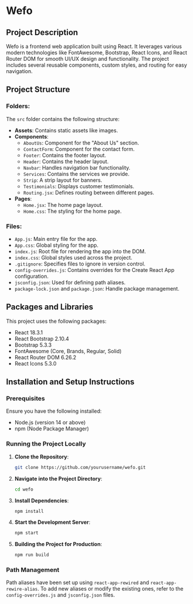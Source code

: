 # Wefo

## Project Description
Wefo is a frontend web application built using React. It leverages various modern technologies like FontAwesome, Bootstrap, React Icons, and React Router DOM for smooth UI/UX design and functionality. The project includes several reusable components, custom styles, and routing for easy navigation.

## Project Structure

### **Folders**:
The `src` folder contains the following structure:
- **Assets**: Contains static assets like images.
- **Components**:
  - `AboutUs`: Component for the "About Us" section.
  - `ContactForm`: Component for the contact form.
  - `Footer`: Contains the footer layout.
  - `Header`: Contains the header layout.
  - `Navbar`: Handles navigation bar functionality.
  - `Services`: Contains the services we provide.
  - `Strip`: A strip layout for banners.
  - `Testimonials`: Displays customer testimonials.
  - `Routing.jsx`: Defines routing between different pages.
- **Pages**:
  - `Home.jsx`: The home page layout.
  - `Home.css`: The styling for the home page.

### **Files**:
- `App.js`: Main entry file for the app.
- `App.css`: Global styling for the app.
- `index.js`: Root file for rendering the app into the DOM.
- `index.css`: Global styles used across the project.
- `.gitignore`: Specifies files to ignore in version control.
- `config-overrides.js`: Contains overrides for the Create React App configuration.
- `jsconfig.json`: Used for defining path aliases.
- `package-lock.json` and `package.json`: Handle package management.

## Packages and Libraries
This project uses the following packages:
- React 18.3.1
- React Bootstrap 2.10.4
- Bootstrap 5.3.3
- FontAwesome (Core, Brands, Regular, Solid)
- React Router DOM 6.26.2
- React Icons 5.3.0

## Installation and Setup Instructions

### Prerequisites
Ensure you have the following installed:
- Node.js (version 14 or above)
- npm (Node Package Manager)

### Running the Project Locally

1. **Clone the Repository**:
   ```bash
   git clone https://github.com/yourusername/wefo.git

2. **Navigate into the Project Directory**:
   ```bash
   cd wefo

3. **Install Dependencies**:
   ```bash
   npm install

4. **Start the Development Server**:
   ```bash
   npm start

5. **Building the Project for Production**:
   ```bash
   npm run build

### Path Management
Path aliases have been set up using `react-app-rewired` and `react-app-rewire-alias`. To add new aliases or modify the existing ones, refer to the `config-overrides.js` and `jsconfig.json` files.